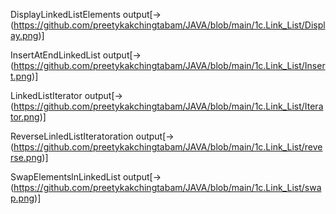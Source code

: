 DisplayLinkedListElements output[->(https://github.com/preetykakchingtabam/JAVA/blob/main/1c.Link_List/Display.png)]

InsertAtEndLinkedList output[->(https://github.com/preetykakchingtabam/JAVA/blob/main/1c.Link_List/Insert.png)]

LinkedListIterator output[->(https://github.com/preetykakchingtabam/JAVA/blob/main/1c.Link_List/Iterator.png)]

ReverseLinledListIteratoration output[->(https://github.com/preetykakchingtabam/JAVA/blob/main/1c.Link_List/reverse.png)]

SwapElementslnLinkedList output[->(https://github.com/preetykakchingtabam/JAVA/blob/main/1c.Link_List/swap.png)]
